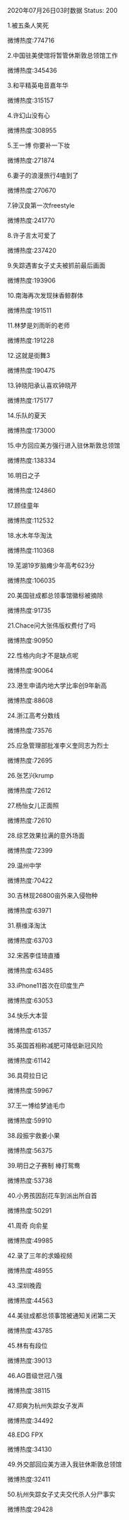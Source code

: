 2020年07月26日03时数据
Status: 200

1.被五条人笑死

微博热度:774716

2.中国驻美使馆将暂管休斯敦总领馆工作

微博热度:345436

3.和平精英电音嘉年华

微博热度:315157

4.许幻山没有心

微博热度:308955

5.王一博 你要补一下妆

微博热度:271874

6.妻子的浪漫旅行4嗑到了

微博热度:270670

7.钟汉良第一次freestyle

微博热度:241770

8.许子言太可爱了

微博热度:237420

9.失踪遇害女子丈夫被抓前最后画面

微博热度:193906

10.南海再次发现抹香鲸群体

微博热度:191511

11.林梦是刘雨昕的老师

微博热度:191228

12.这就是街舞3

微博热度:190475

13.钟晓阳承认喜欢钟晓芹

微博热度:175177

14.乐队的夏天

微博热度:173000

15.中方回应美方强行进入驻休斯敦总领馆

微博热度:138334

16.明日之子

微博热度:124860

17.顾佳童年

微博热度:112532

18.水木年华淘汰

微博热度:110368

19.芜湖19岁脑瘫少年高考623分

微博热度:106035

20.美国驻成都总领事馆徽标被摘除

微博热度:91735

21.Chace问大张伟版权费付了吗

微博热度:90950

22.性格内向才不是缺点呢

微博热度:90064

23.港生申请内地大学比率创9年新高

微博热度:88608

24.浙江高考分数线

微博热度:73576

25.应急管理部批准李义奎同志为烈士

微博热度:72695

26.张艺兴krump

微博热度:72612

27.杨怡女儿正面照

微博热度:72610

28.综艺效果拉满的意外场面

微博热度:72399

29.温州中学

微博热度:70422

30.吉林现26800亩外来入侵物种

微博热度:63971

31.蔡维泽淘汰

微博热度:63703

32.宋茜李佳琦直播

微博热度:63485

33.iPhone11首次在印度生产

微博热度:63053

34.快乐大本营

微博热度:61357

35.英国首相称减肥可降低新冠风险

微博热度:61142

36.具荷拉日记

微博热度:59967

37.王一博给梦迪毛巾

微博热度:59910

38.段振宇救姜小果

微博热度:56375

39.明日之子赛制 棒打鸳鸯

微博热度:53738

40.小男孩因刮花车到派出所自首

微博热度:50291

41.周奇 向俞星

微博热度:49985

42.录了三年的求婚视频

微博热度:48955

43.深圳晚霞

微博热度:44563

44.美驻成都总领事馆被通知关闭第二天

微博热度:43785

45.林有有段位

微博热度:39013

46.AG晋级世冠八强

微博热度:38115

47.郑爽为杭州失踪女子发声

微博热度:34492

48.EDG FPX

微博热度:34130

49.外交部回应美方进入我驻休斯敦总领馆

微博热度:32411

50.杭州失踪女子丈夫交代杀人分尸事实

微博热度:29428

